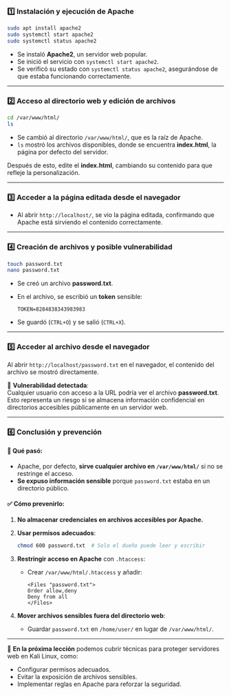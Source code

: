 ### 1️⃣ Instalación y ejecución de Apache

```bash
sudo apt install apache2
sudo systemctl start apache2
sudo systemctl status apache2
```

- Se instaló **Apache2**, un servidor web popular.
- Se inició el servicio con `systemctl start apache2`.
- Se verificó su estado con `systemctl status apache2`, asegurándose de que estaba funcionando correctamente.

---

### 2️⃣ Acceso al directorio web y edición de archivos

```bash
cd /var/www/html/
ls
```

- Se cambió al directorio `/var/www/html/`, que es la raíz de Apache.
- `ls` mostró los archivos disponibles, donde se encuentra **index.html**, la página por defecto del servidor.

Después de esto, edite el **index.html**, cambiando su contenido para que refleje la personalización.

---

### 3️⃣ Acceder a la página editada desde el navegador

- Al abrir `http://localhost/`, se vio la página editada, confirmando que Apache está sirviendo el contenido correctamente.

---

### 4️⃣ Creación de archivos y posible vulnerabilidad

```bash
touch password.txt
nano password.txt
```

- Se creó un archivo **password.txt**.
- En el archivo, se escribió un **token** sensible:
    
    ```
    TOKEN=8284838343983983
    ```
    
- Se guardó (`CTRL+O`) y se salió (`CTRL+X`).

---

### 5️⃣ Acceder al archivo desde el navegador

Al abrir `http://localhost/password.txt` en el navegador, el contenido del archivo se mostró directamente.

📌 **Vulnerabilidad detectada**:  
Cualquier usuario con acceso a la URL podría ver el archivo **password.txt**. Esto representa un riesgo si se almacena información confidencial en directorios accesibles públicamente en un servidor web.

---

### 6️⃣ Conclusión y prevención

#### 🔴 **Qué pasó**:

- Apache, por defecto, **sirve cualquier archivo en `/var/www/html/`** si no se restringe el acceso.
- **Se expuso información sensible** porque `password.txt` estaba en un directorio público.

#### ✅ **Cómo prevenirlo**:

1. **No almacenar credenciales en archivos accesibles por Apache.**
2. **Usar permisos adecuados**:
    
    ```bash
    chmod 600 password.txt  # Solo el dueño puede leer y escribir
    ```
    
3. **Restringir acceso en Apache** con `.htaccess`:
    - Crear `/var/www/html/.htaccess` y añadir:
        
        ```
        <Files "password.txt">
        Order allow,deny
        Deny from all
        </Files>
        ```
        
4. **Mover archivos sensibles fuera del directorio web**:
    - Guardar `password.txt` en `/home/user/` en lugar de `/var/www/html/`.

---

📢 **En la próxima lección** podemos cubrir técnicas para proteger servidores web en Kali Linux, como:

- Configurar permisos adecuados.
- Evitar la exposición de archivos sensibles.
- Implementar reglas en Apache para reforzar la seguridad.

